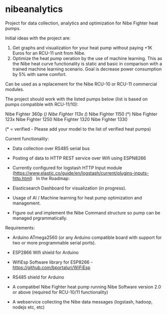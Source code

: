 # nibeanalytics

Project for data collection, analytics and optimization for Nibe Fighter heat pumps. 

Initial ideas with the project are:

  1. Get graphs and visualization for your heat pump without paying +1K Euros for an RCU-11 unit from Nibe.
  2. Optimize the heat pump oeration by the use of machine learning. This as the Nibe heat curve functionality is static and  basic in comparison with a trained machine learning scenario. Goal is decrease power consumption by 5% with same comfort. 
  
Can be used as a replacement for the Nibe RCU-10 or RCU-11 commercial modules.  

The project should work with the listed pumps below (list is based on pumps compatible with RCU-11/10):

  Nibe Fighter 360p (*)
  Nibe Fighter 113x (*)
  Nibe Fighter 1150 (*)
  Nibe Fighter 123x
  Nibe Fighter 1250
  Nibe Fighter 1320
  Nibe Fighter 1330

(* = verified - Please add your model to the list of verified heat pumps)

Current functionality: 

  - Data collection over RS485 serial bus
  - Posting of data to HTTP REST service over Wifi using ESPN8266
  - Currently configured for logstash HTTP Input module (https://www.elastic.co/guide/en/logstash/current/plugins-inputs-http.html)
  
In the Roadmap:

  - Elasticsearch Dashboard for visualization (in progress).
  - Usage of AI / Machine learning for heat pump optimization and  management.
  - Figure out and implement the Nibe Command structure so pump can be managed prgrammatically.
   

Requirements:

 - Arduino ATmega2560 (or any Arduino compatible board with support for two or more programmable serial ports).
 - ESP2866 Wifi shield for Arduino
 - WifiEsp Software library for ESP8266 - https://github.com/bportaluri/WiFiEsp
 - RS485 shield for Arduino
 
 - A compatibel Nibe Fighter heat pump running Nibe Software version 2.0 or above (required for RCU-10/11 functionality)
 - A webservice collecting the Nibe data messages (logstash, hadoop, nodejs etc, etc)
 
 
  

